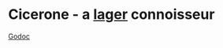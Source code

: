 # Cicerone - a [lager](http://github.com/pivotal-golang/lager) connoisseur

[Godoc](http://godoc.org/github.com/cloudfoundry-incubator/cicerone/dsl)

